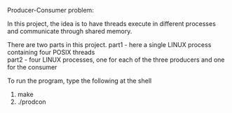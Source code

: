 Producer-Consumer problem:  

In this project, the idea is to have threads execute in different processes and communicate through shared memory.  

There are two parts in this project.
part1 - here a single LINUX process containing four POSIX threads  
part2 - four LINUX processes, one for each of the three producers and one for the consumer  


To run the program, type the following at the shell  
1. make  
2. ./prodcon  
